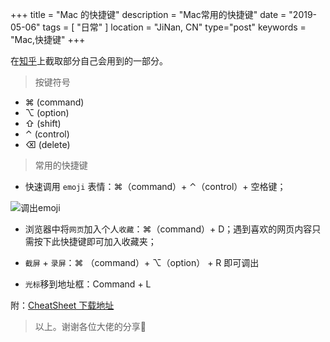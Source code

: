 +++
title = "Mac 的快捷键"
description = "Mac常用的快捷键"
date = "2019-05-06"
tags = [ "日常" ]
location = "JiNan, CN"
type="post"
keywords = "Mac,快捷键"
+++

在[知乎](https://www.zhihu.com/question/20021861)上截取部分自己会用到的一部分。

> 按键符号

* ⌘ (command)
* ⌥ (option)
* ⇧ (shift)
* ⌃ (control)
* ⌫ (delete)

> 常用的快捷键

* 快速调用 `emoji` 表情：⌘（command）+ ⌃（control）+ 空格键；

![调出emoji](https://pic1.zhimg.com/80/v2-d2798359ea1c74f9f9d7ba04c21a23ff_hd.jpg)

* 浏览器中将`网页`加入个人`收藏`：⌘（command）+ D；遇到喜欢的网页内容只需按下此快捷键即可加入收藏夹；

* `截屏` + `录屏`：⌘ （command）+ ⌥（option） + R 即可调出

* `光标`移到地址框：Command + L

附：[CheatSheet 下载地址](https://www.ifunmac.com/2014/04/cheatsheet/)

> 以上。谢谢各位大佬的分享🤩